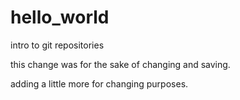 # hello_world

intro to git repositories

this change was for the sake of changing and saving. 

adding a little more for changing purposes.
